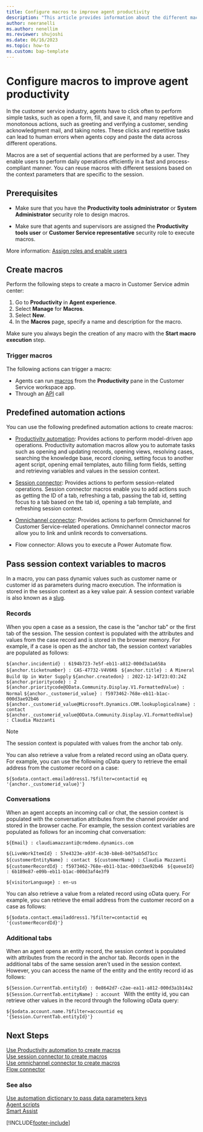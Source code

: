```yaml
---
title: Configure macros to improve agent productivity
description: "This article provides information about the different macros that can be made available to agents and how to configure them in app profile manager."
author: neeranelli
ms.author: nenellim
ms.reviewer: shujoshi
ms.date: 06/16/2023
ms.topic: how-to
ms.custom: bap-template
---
```


# Configure macros to improve agent productivity

In the customer service industry, agents have to click often to perform simple tasks, such as open a form, fill, and save it, and many repetitive and monotonous actions, such as greeting and verifying a customer, sending acknowledgment mail, and taking notes. These clicks and repetitive tasks can lead to human errors when agents copy and paste the data across different operations.

Macros are a set of sequential actions that are performed by a user. They enable users to perform daily operations efficiently in a fast and process-compliant manner. You can reuse macros with different sessions based on the context parameters that are specific to the session.


## Prerequisites

- Make sure that you have the **Productivity tools administrator**  or **System Administrator** security role to design macros.

- Make sure that agents and supervisors are assigned the **Productivity tools user** or **Customer Service representative** security role to execute macros.

More information: [Assign roles and enable users](../implement/add-users-assign-roles.md)

## Create macros

Perform the following steps to create a macro in Customer Service admin center:
1. Go to **Productivity** in **Agent experience**. 
2. Select **Manage** for **Macros**. 
3. Select **New**. 
1. In the **Macros** page, specify a name and description for the macro.

Make sure you always begin the creation of any macro with the **Start macro execution** step.

### Trigger macros

The following actions can trigger a macro:

- Agents can run [macros](../use/oc-agent-scripts.md#macro) from the **Productivity** pane in the Customer Service workspace app.
- Through an [API](../develop/reference/methods/runMacro.md) call


## Predefined automation actions

You can use the following predefined automation actions to create macros:

- [Productivity automation](macros-productivity-automation.md): Provides actions to perform model-driven app operations. Productivity automation macros allow you to automate tasks such as opening and updating records, opening views, resolving cases, searching the knowledge base, record cloning, setting focus to another agent script, opening email templates, auto filling form fields, setting and retrieving variables and values in the session context.

- [Session connector](macros-session-action.md): Provides actions to perform session-related operations. Session connector macros enable you to add actions such as getting the ID of a tab, refreshing a tab, passing the tab id, setting focus to a tab based on the tab id, opening a tab template, and refreshing session context.

- [Omnichannel connector](macros-omnichannel-action.md): Provides actions to perform Omnichannel for Customer Service&ndash;related operations. Omnichannel connector macros allow you to link and unlink records to conversations.

- Flow connector: Allows you to execute a Power Automate flow.

## Pass session context variables to macros

In a macro, you can pass dynamic values such as customer name or customer id as parameters during macro execution. The information is stored in the session context as a key value pair. A session context variable is also known as a [slug](automation-dictionary-keys.md#slugs). 
 

### Records 

When you open a case as a session, the case is the "anchor tab" or the first tab of the session. The session context is populated with the attributes and values from the case record and is stored in the browser memory. For example, if a case is open as the anchor tab, the session context variables are populated as follows:  

`${anchor.incidentid} : 6194b723-7e5f-eb11-a812-000d3a1a658a `
`${anchor.ticketnumber} : CAS-47732-V4V6K6 `
`${anchor.title} : A Mineral Build Up in Water Supply` 
`${anchor.createdon} : 2022-12-14T23:03:24Z `
`${anchor.prioritycode} : 2` 
`${anchor.prioritycode@OData.Community.Display.V1.FormattedValue} : Normal` 
`${anchor._customerid_value} : f5973462-768e-eb11-b1ac-000d3ae92b46 `
`${anchor._customerid_value@Microsoft.Dynamics.CRM.lookuplogicalname} : contact `
`${anchor._customerid_value@OData.Community.Display.V1.FormattedValue} : Claudia Mazzanti `


> [!NOTE]
> The session context is populated with values from the anchor tab only.

You can also retrieve a value from a related record using an oData query. For example, you can use the following oData query to retrieve the email address from the customer record on a case: 
 
`${$odata.contact.emailaddress1.?$filter=contactid eq '{anchor._customerid_value}'} `

### Conversations 

When an agent accepts an incoming call or chat, the session context is populated with the conversation attributes from the channel provider and stored in the browser cache. For example, the session context variables are populated as follows for an incoming chat conversation:  

`${Email} : claudiamazzanti@crmdemo.dynamics.com `

`${LiveWorkItemId} : 57e4323e-a93f-4c30-b8e8-b075ab5d71cc `
`${customerEntityName} : contact `
`${customerName} : Claudia Mazzanti `
`${customerRecordId} : f5973462-768e-eb11-b1ac-000d3ae92b46 `
`${queueId} : 6b189e87-e09b-eb11-b1ac-000d3af4e3f9 `

`${visitorLanguage} : en-us `

 

You can also retrieve a value from a related record using oData query. For example, you can retrieve the email address from the customer record on a case as follows:

`${$odata.contact.emailaddress1.?$filter=contactid eq '{customerRecordId}'} `


### Additional tabs 

When an agent opens an entity record, the session context is populated with attributes from the record in the anchor tab. Records open in the additional tabs of the same session aren't used in the session context. However, you can access the name of the entity and the entity record id as follows: 
 
`${Session.CurrentTab.entityId} : 0e8642d7-c2ae-ea11-a812-000d3a1b14a2 `
`${Session.CurrentTab.entityName} : account `
With the entity id, you can retrieve other values in the record through the following oData query: 
 
`${$odata.account.name.?$filter=accountid eq '{Session.CurrentTab.entityId}'}`

## Next Steps
[Use Productivity automation to create macros](macros-productivity-automation.md)  
[Use session connector to create macros](macros-session-action.md)  
[Use omnichannel connector to create macros](macros-omnichannel-action.md)    
[Flow connector](macro-flow-connector.md)  
    


### See also

[Use automation dictionary to pass data parameters keys](automation-dictionary-keys.md)  
[Agent scripts](agent-scripts.md)  
[Smart Assist](smart-assist.md)  


[!INCLUDE[footer-include](../../includes/footer-banner.md)]
